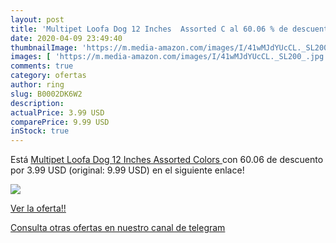 ```yaml
---
layout: post
title: 'Multipet Loofa Dog 12 Inches  Assorted C al 60.06 % de descuento'
date: 2020-04-09 23:49:40
thumbnailImage: 'https://m.media-amazon.com/images/I/41wMJdYUcCL._SL200_.jpg'
images: [ 'https://m.media-amazon.com/images/I/41wMJdYUcCL._SL200_.jpg' ]
comments: true
category: ofertas
author: ring
slug: B0002DK6W2
description:
actualPrice: 3.99 USD
comparePrice: 9.99 USD
inStock: true
---
```


Está [Multipet Loofa Dog 12 Inches  Assorted Colors ](https://www.amazon.com/dp/B0002DK6W2/?tag=redken08-20) con 60.06 de descuento por 3.99 USD (original: 9.99 USD) en el siguiente enlace!

[![](https://m.media-amazon.com/images/I/41wMJdYUcCL._SL200_.jpg)](https://www.amazon.com/dp/B0002DK6W2/?tag=redken08-20)

[Ver la oferta!!](https://www.amazon.com/dp/B0002DK6W2/?tag=redken08-20)

[Consulta otras ofertas en nuestro canal de telegram](https://t.me/s/ofertas25)
